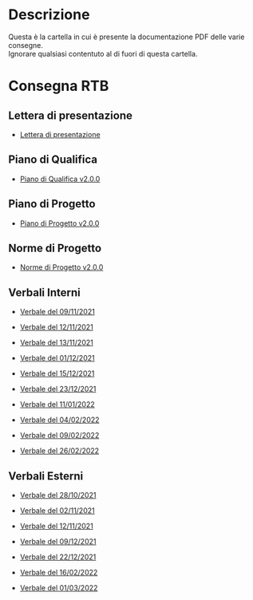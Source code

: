 # Descrizione
Questa è la cartella in cui è presente la documentazione PDF delle varie consegne.  
Ignorare qualsiasi contentuto al di fuori di questa cartella.

# Consegna RTB

## Lettera di presentazione
- [Lettera di presentazione]()

## Piano di Qualifica
- [Piano di Qualifica v2.0.0]()

## Piano di Progetto
- [Piano di Progetto v2.0.0]()

## Norme di Progetto
- [Norme di Progetto v2.0.0]()

## Verbali Interni

- [Verbale del 09/11/2021]()

- [Verbale del 12/11/2021]()

- [Verbale del 13/11/2021]()

- [Verbale del 01/12/2021]()

- [Verbale del 15/12/2021]()

- [Verbale del 23/12/2021]()

- [Verbale del 11/01/2022]()

- [Verbale del 04/02/2022]()

- [Verbale del 09/02/2022]()

- [Verbale del 26/02/2022]()

## Verbali Esterni

- [Verbale del 28/10/2021]()

- [Verbale del 02/11/2021]()

- [Verbale del 12/11/2021]()

- [Verbale del 09/12/2021]()

- [Verbale del 22/12/2021]()

- [Verbale del 16/02/2022]()

- [Verbale del 01/03/2022]()